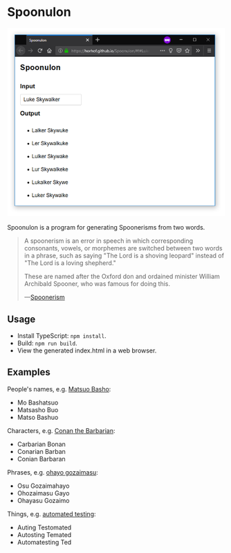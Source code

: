 # Spoonulon

![Example screenshot](doc/screenshot.png)

Spoonulon is a program for generating Spoonerisms from two words.

>  A spoonerism is an error in speech in which corresponding consonants, vowels, or morphemes are switched between two words in a phrase, such as saying "The Lord is a shoving leopard" instead of "The Lord is a loving shepherd."
>
> These are named after the Oxford don and ordained minister William Archibald Spooner, who was famous for doing this.
>
> &mdash;[Spoonerism](https://en.wikipedia.org/wiki/Spoonerism)

## Usage

* Install TypeScript: `npm install`.
* Build: `npm run build`.
* View the generated index.html in a web browser.

## Examples

People's names, e.g. [Matsuo Basho](https://horhof.github.io/Spoonulon/?Matsuo+Basho):

* Mo Bashatsuo
* Matsasho Buo
* Matso Bashuo

Characters, e.g. [Conan the Barbarian](https://horhof.github.io/Spoonulon/?Conan+Barbarian):

* Carbarian Bonan
* Conarian Barban
* Conian Barbaran

Phrases, e.g. [ohayo gozaimasu](https://horhof.github.io/Spoonulon/?Ohayo+gozaimasu):

* Osu Gozaimahayo
* Ohozaimasu Gayo
* Ohayasu Gozaimo

Things, e.g. [automated testing](https://horhof.github.io/Spoonulon/?automated+testing):

* Auting Testomated
* Autosting Temated
* Automatesting Ted
